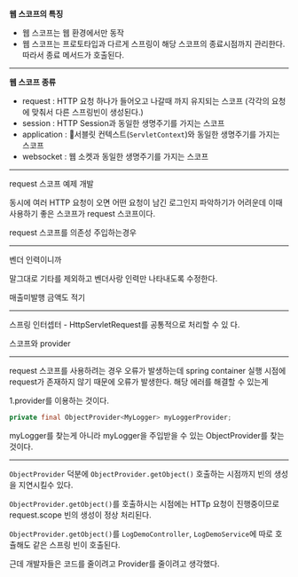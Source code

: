
**웹 스코프의 특징**

- 웹 스코프는 웹 환경에서만 동작  
- 웹 스코프는 프로토타입과 다르게 스프링이 해당 스코프의 종료시점까지 관리한다. 따라서 종료 메서드가 호출된다.

----

**웹 스코프 종류**

- request : HTTP 요청 하나가 들어오고 나갈때 까지 유지되는 스코프 (각각의 요청에 맞춰서 다른 스프링빈이 생성된다.)
- session : HTTP Session과 동일한 생명주기를 가지는 스코프
- application : 서블릿 컨텍스트(`ServletContext`)와 동일한 생명주기를 가지는 스코프
- websocket : 웹 소켓과 동일한 생명주기를 가지는 스코프

---

request 스코프 예제 개발

동시에 여러 HTTP 요청이 오면 어떤 요청이 남긴 로그인지 파악하기가 어려운데 이때 사용하기 좋은 스코프가 request 스코프이다.

request 스코프를 의존성 주입하는경우

---

벤더 인력이니까 

말그대로 기타를 제외하고 
벤더사랑 인력만 나타내도록 수정한다.

매출미발행 금액도 적기

---

스프링 인터셉터 - HttpServletRequest를 공통적으로 처리할 수 있
다.

스코프와 provider


---
request 스코프를 사용하려는 경우 오류가 발생하는데
spring container 실행 시점에 request가 존재하지 않기 때문에 오류가 발생한다. 해당 에러를 해결할 수 있는게

1.provider를 이용하는 것이다.

```java
private final ObjectProvider<MyLogger> myLoggerProvider;
```

myLogger를 찾는게 아니라 myLogger을 주입받을 수 있는 ObjectProvider를 찾는것이다.

---

`ObjectProvider` 덕분에 `ObjectProvider.getObject()` 호출하는 시점까지 빈의 생성을 지연시킬수 있다.

`ObjectProvider.getObject()`를 호출하시는 시점에는 HTTp 요청이 진행중이므로 request.scope 빈의 생성이 정상 처리된다.

`ObjectProvider.getObject()`를 `LogDemoController`, `LogDemoService`에 따로 호츌해도 같은 스프링 빈이 호출된다.

근데 개발자들은 코드를 줄이려고 Provider를 줄이려고 생각했다.

